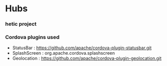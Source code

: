 # Hubs
### hetic project

### Cordova plugins used
- StatusBar : https://github.com/apache/cordova-plugin-statusbar.git
- SplashScreen : org.apache.cordova.splashscreen
- Geolocation : https://github.com/apache/cordova-plugin-geolocation.git
